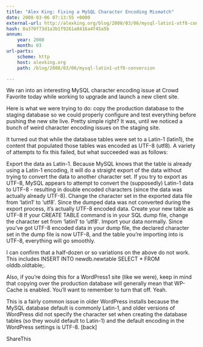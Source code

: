 ```yaml
---
title: "Alex King: Fixing a MySQL Character Encoding Mismatch"
date: 2008-03-06 07:13:55 +0000
external-url: http://alexking.org/blog/2008/03/06/mysql-latin1-utf8-conversion
hash: 8a370f73d1a3b1f9261a8416a4f45a5b
annum:
    year: 2008
    month: 03
url-parts:
    scheme: http
    host: alexking.org
    path: /blog/2008/03/06/mysql-latin1-utf8-conversion

---
```


We ran into an interesting MySQL character encoding issue at Crowd Favorite today while working to upgrade and launch a new client site.

Here is what we were trying to do: copy the production database to the staging database so we could properly configure and test everything before pushing the new site live. Pretty simple right? It was, until we noticed a bunch of weird character encoding issues on the staging site.



It turned out that while the database tables were set to a Latin-1 (latin1), the content that populated those tables was encoded as UTF-8 (utf8). A variety of attempts to fix this failed, but what succeeded was as follows:


Export the data as Latin-1. Because MySQL knows that the table is already using a Latin-1 encoding, it will do a straight export of the data without trying to convert the data to another character set. If you try to export as UTF-8, MySQL appears to attempt to convert the (supposedly) Latin-1 data to UTF-8 - resulting in double encoded characters (since the data was actually already UTF-8).
Change the character set in the exported data file from ‘latin1′ to ‘utf8′. Since the dumped data was not converted during the export process, it’s actually UTF-8 encoded data.
Create your new table as UTF-8 If your CREATE TABLE command is in your SQL dump file, change the character set from ‘latin1′ to ‘utf8′.
Import your data normally. Since you’ve got UTF-8 encoded data in your dump file, the declared character set in the dump file is now UTF-8, and the table you’re importing into is UTF-8, everything will go smoothly.

I can confirm that a half-dozen or so variations on the above do not work. This includes INSERT INTO newdb.newtable SELECT * FROM olddb.oldtable;.

Also, if you’re doing this for a WordPress1 site (like we were), keep in mind that copying over the production database will generally mean that WP-Cache is enabled. You’ll want to remember to turn that off. Yeah.  


This is a fairly common issue in older WordPress installs because the MySQL database default is commonly Latin-1, and older versions of WordPress did not specify the character set when creating the database tables (so they would default to Latin-1) and the default encoding in the WordPress settings is UTF-8. [back]

ShareThis

